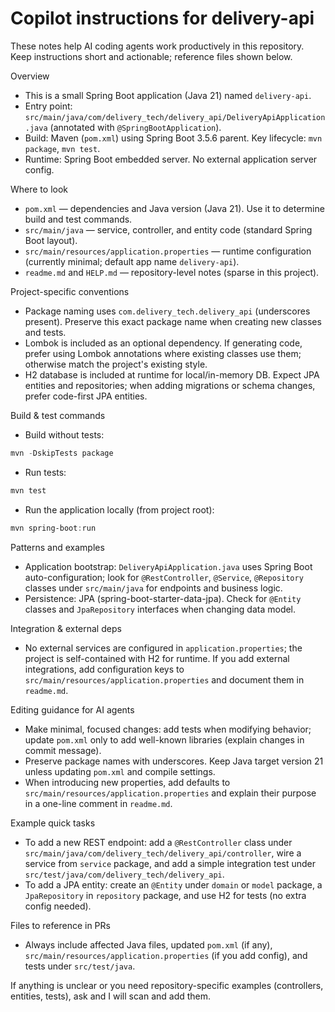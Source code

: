# Copilot instructions for delivery-api

These notes help AI coding agents work productively in this repository. Keep instructions short and actionable; reference files shown below.

Overview
- This is a small Spring Boot application (Java 21) named `delivery-api`.
- Entry point: `src/main/java/com/delivery_tech/delivery_api/DeliveryApiApplication.java` (annotated with `@SpringBootApplication`).
- Build: Maven (`pom.xml`) using Spring Boot 3.5.6 parent. Key lifecycle: `mvn package`, `mvn test`.
- Runtime: Spring Boot embedded server. No external application server config.

Where to look
- `pom.xml` — dependencies and Java version (Java 21). Use it to determine build and test commands.
- `src/main/java` — service, controller, and entity code (standard Spring Boot layout).
- `src/main/resources/application.properties` — runtime configuration (currently minimal; default app name `delivery-api`).
- `readme.md` and `HELP.md` — repository-level notes (sparse in this project).

Project-specific conventions
- Package naming uses `com.delivery_tech.delivery_api` (underscores present). Preserve this exact package name when creating new classes and tests.
- Lombok is included as an optional dependency. If generating code, prefer using Lombok annotations where existing classes use them; otherwise match the project's existing style.
- H2 database is included at runtime for local/in-memory DB. Expect JPA entities and repositories; when adding migrations or schema changes, prefer code-first JPA entities.

Build & test commands
- Build without tests:

```powershell
mvn -DskipTests package
```

- Run tests:

```powershell
mvn test
```

- Run the application locally (from project root):

```powershell
mvn spring-boot:run
```

Patterns and examples
- Application bootstrap: `DeliveryApiApplication.java` uses Spring Boot auto-configuration; look for `@RestController`, `@Service`, `@Repository` classes under `src/main/java` for endpoints and business logic.
- Persistence: JPA (spring-boot-starter-data-jpa). Check for `@Entity` classes and `JpaRepository` interfaces when changing data model.

Integration & external deps
- No external services are configured in `application.properties`; the project is self-contained with H2 for runtime. If you add external integrations, add configuration keys to `src/main/resources/application.properties` and document them in `readme.md`.

Editing guidance for AI agents
- Make minimal, focused changes: add tests when modifying behavior; update `pom.xml` only to add well-known libraries (explain changes in commit message).
- Preserve package names with underscores. Keep Java target version 21 unless updating `pom.xml` and compile settings.
- When introducing new properties, add defaults to `src/main/resources/application.properties` and explain their purpose in a one-line comment in `readme.md`.

Example quick tasks
- To add a new REST endpoint: add a `@RestController` class under `src/main/java/com/delivery_tech/delivery_api/controller`, wire a service from `service` package, and add a simple integration test under `src/test/java/com/delivery_tech/delivery_api`.
- To add a JPA entity: create an `@Entity` under `domain` or `model` package, a `JpaRepository` in `repository` package, and use H2 for tests (no extra config needed).

Files to reference in PRs
- Always include affected Java files, updated `pom.xml` (if any), `src/main/resources/application.properties` (if you add config), and tests under `src/test/java`.

If anything is unclear or you need repository-specific examples (controllers, entities, tests), ask and I will scan and add them.
